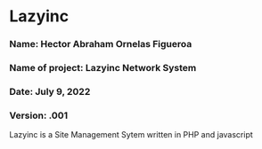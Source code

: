 # Lazyinc
### Name: Hector Abraham Ornelas Figueroa
### Name of project: Lazyinc Network System
### Date: July 9, 2022
### Version: .001
Lazyinc is a Site Management Sytem written in PHP and javascript
